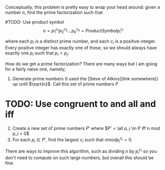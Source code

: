 Conceptually, this problem is pretty easy to wrap your head around: given a number $n$, find the prime factorization such that

#TODO: Use product symbol
$$n=p_1^{c_1}p_2^{c_2}...p_k^{c_k}=ProductSymbol p_i^{c_i}$$

where each $p_i$ is a distinct prime number, and each $c_i$ is a positive integer. Every positive integer has exactly one of these, so we should always have exactly one $p_i$ such that $p_i > p_j$.

How do we get a prime factorization? There are many ways but I am going for a fairly naive one, namely;

1. Generate prime numbers (I used the [Sieve of Atkins](link somewhere)) up until $\sqrt{n}$. Call this set of prime numbers $P$
# TODO: Use congruent to and all and iff
2. Create a new set of prime numbers $P'$ where $P' = \all p_i \in P iff n mod p_i = 0$
3. For each $p_i \in P'$, find the largest $c_i$ such that $n mod p_i^{c_i} = 0$.

There are ways to improve this algorithm, such as dividing $n$ by $p_i^{c_i}$ so you don't need to compute on such large numbers, but overall this should be fine.
